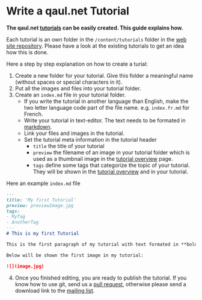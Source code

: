 # Write a qaul.net Tutorial

**The qaul.net [tutorials] can be easily created. This guide explains how.**

Each tutorial is an own folder in the `/content/tutorials` folder in the [web site repository]. Please have a look at the existing tutorials to get an idea how this is done.

Here a step by step explanation on how to create a turial:

1. Create a new folder for your tutorial. Give this folder a meaningful name (without spaces or special characters in it).
2. Put all the images and files into your tutorial folder.
3. Create an `index.md` file in your tutorial folder. 
    * If you write the tutorial in another language than English, make the two letter language code part of the file name. e.g. `index.fr.md` for French.
    * Write your tutorial in text-editor. The text needs to be formated in [markdown].
    * Link your files and images in the tutorial.
    * Set the tutorial meta information in the tutorial header
        * `title` the title of your tutorial
        * `preview` the filename of an image in your tutorial folder which is used as a thumbnail image in the [tutorial overview] page.
        * `tags` define some tags that categorize the topic of your tutorial. They will be shown in the [tutorial overview] and in your tutorial.

Here an example `index.md` file

```md
---
title: 'My first Tutorial'
preview: previewImage.jpg
tags:
- MyTag
- AnotherTag
---
# This is my first Tutorial

This is the first paragraph of my tutorial with text formated in **bold** and *italic*.

Below will be shown the first image in my tutorial:

![](image.jpg)
```

4. Once you finished editing, you are ready to publish the tutorial. If you know how to use git, send us a [pull request], otherwise please send a download link to the [mailing list].



[tutorials]: https://qaul.net/tutorials/
[web site repository]: https://github.com/qaul/qaul-website/tree/master/content/tutorials
[markdown]: https://www.markdownguide.org/getting-started
[tutorial overview]: https://qaul.net/tutorials/
[pull request]: /social/contributions.html#submitting-a-pr
[mailing list]: https://lists.sr.ht/%7Eqaul/community

